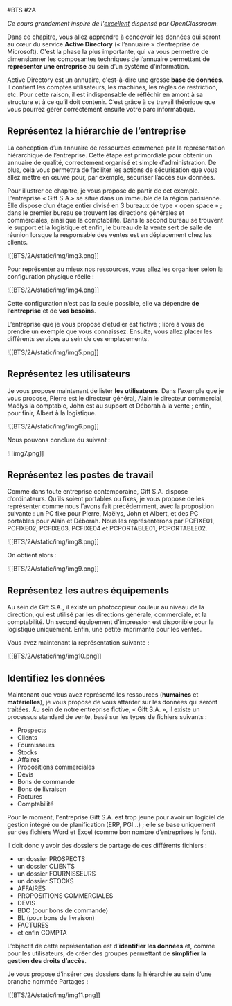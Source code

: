 #BTS #2A 

*Ce cours grandement inspiré de l'[excellent](https://openclassrooms.com/fr/courses/2222496-centralisez-et-securisez-votre-annuaire-active-directory) dispensé par OpenClassroom.*

Dans ce chapitre, vous allez apprendre à concevoir les données qui seront au cœur du service **Active Directory** (« l’annuaire » d’entreprise de Microsoft). C'est la phase la plus importante, qui va vous permettre de dimensionner les composantes techniques de l’annuaire permettant de **représenter une entreprise** au sein d’un système d’information.

Active Directory est un annuaire, c'est-à-dire une grosse **base de données**. Il contient les comptes utilisateurs, les machines, les règles de restriction, etc. Pour cette raison, il est indispensable de réfléchir en amont à sa structure et à ce qu’il doit contenir. C’est grâce à ce travail théorique que vous pourrez gérer correctement ensuite votre parc informatique.

## Représentez la hiérarchie de l’entreprise

La conception d’un annuaire de ressources commence par la représentation hiérarchique de l’entreprise. Cette étape est primordiale pour obtenir un annuaire de qualité, correctement organisé et simple d’administration. De plus, cela vous permettra de faciliter les actions de sécurisation que vous allez mettre en œuvre pour, par exemple, sécuriser l’accès aux données.

Pour illustrer ce chapitre, je vous propose de partir de cet exemple. L’entreprise « Gift S.A.» se situe dans un immeuble de la région parisienne. Elle dispose d’un étage entier divisé en 3 bureaux de type « open space » ; dans le premier bureau se trouvent les directions générales et commerciales, ainsi que la comptabilité. Dans le second bureau se trouvent le support et la logistique et enfin, le bureau de la vente sert de salle de réunion lorsque la responsable des ventes est en déplacement chez les clients.

![[BTS/2A/static/img/img3.png]]

Pour représenter au mieux nos ressources, vous allez les organiser selon la configuration physique réelle :

![[BTS/2A/static/img/img4.png]]

Cette configuration n’est pas la seule possible, elle va dépendre **de l’entreprise** et de **vos besoins**.

L’entreprise que je vous propose d’étudier est fictive ; libre à vous de prendre un exemple que vous connaissez. Ensuite, vous allez placer les différents services au sein de ces emplacements.

![[BTS/2A/static/img/img5.png]]

## Représentez les utilisateurs

Je vous propose maintenant de lister **les utilisateurs**. Dans l’exemple que je vous propose, Pierre est le directeur général, Alain le directeur commercial, Maëlys la comptable, John est au support et Déborah à la vente ; enfin, pour finir, Albert à la logistique.

![[BTS/2A/static/img/img6.png]]

Nous pouvons conclure du suivant :

![[img7.png]]

## Représentez les postes de travail

Comme dans toute entreprise contemporaine, Gift S.A. dispose d’ordinateurs. Qu’ils soient portables ou fixes, je vous propose de les représenter comme nous l’avons fait précédemment, avec la proposition suivante : un PC fixe pour Pierre, Maëlys, John et Albert, et des PC portables pour Alain et Déborah. Nous les représenterons par PCFIXE01, PCFIXE02, PCFIXE03, PCFIXE04 et PCPORTABLE01, PCPORTABLE02.

![[BTS/2A/static/img/img8.png]]

On obtient alors :

![[BTS/2A/static/img/img9.png]]

## Représentez les autres équipements

Au sein de Gift S.A., il existe un photocopieur couleur au niveau de la direction, qui est utilisé par les directions générale, commerciale, et la comptabilité. Un second équipement d’impression est disponible pour la logistique uniquement. Enfin, une petite imprimante pour les ventes.

Vous avez maintenant la représentation suivante :

![[BTS/2A/static/img/img10.png]]


## Identifiez les données

Maintenant que vous avez représenté les ressources (**humaines** et **matérielles**), je vous propose de vous attarder sur les données qui seront traitées. Au sein de notre entreprise fictive, « Gift S.A. », il existe un processus standard de vente, basé sur les types de fichiers suivants :

- Prospects
- Clients
- Fournisseurs
- Stocks
- Affaires
- Propositions commerciales
- Devis 
- Bons de commande
- Bons de livraison
- Factures
- Comptabilité

Pour le moment, l'entreprise Gift S.A. est trop jeune pour avoir un logiciel de gestion intégré ou de planification (ERP, PGI…) ; elle se base uniquement sur des fichiers Word et Excel (comme bon nombre d’entreprises le font).

Il doit donc y avoir des dossiers de partage de ces différents fichiers :

- un dossier PROSPECTS
- un dossier CLIENTS
- un dossier FOURNISSEURS
- un dossier STOCKS
- AFFAIRES
- PROPOSITIONS COMMERCIALES
- DEVIS
- BDC (pour bons de commande)
- BL (pour bons de livraison)
- FACTURES
- et enfin COMPTA

L’objectif de cette représentation est d’**identifier les données** et, comme pour les utilisateurs, de créer des groupes permettant de **simplifier la gestion des droits d’accès**.

Je vous propose d’insérer ces dossiers dans la hiérarchie au sein d’une branche nommée Partages :

![[BTS/2A/static/img/img11.png]]

